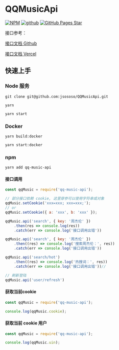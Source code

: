 # QQMusicApi

[![NPM](https://img.shields.io/npm/v/qq-music-api.svg)](https://www.npmjs.com/package/qq-music-api)
[![github](https://img.shields.io/badge/github-QQMusicApi-brightgreen.svg)](https://github.com/jsososo/QQMusicApi)
[![GitHub Pages Star](https://img.shields.io/github/stars/jsososo/QQMusicApi.svg)](https://github.com/jsososo/QQMusicApi)


接口参考：

[接口文档 Github](https://jsososo.github.io/QQMusicApi/#/)

[接口文档 Vercel](https://qq-api-soso.vercel.app/)


## 快速上手

### Node 服务

```shell script
git clone git@github.com:jsososo/QQMusicApi.git

yarn

yarn start
```

### Docker

```shell script
yarn build:docker

yarn start:docker
```


### npm

```shell script
yarn add qq-music-api
```

#### 接口调用

```javascript
const qqMusic = require('qq-music-api');

// 部分接口依赖 cookie, 这里穿参可以使用字符串或对象
qqMusic.setCookie('xxx=xxx; xxx=xxx;');
// or
qqMusic.setCookie({ a: 'xxx', b: 'xxx' });

qqMusic.api('search', { key: '周杰伦' })
    .then(res => console.log(res))
    .catch(err => console.log('接口调用出错'))

qqMusic.api('search', { key: '周杰伦' })
    .then((res) => console.log('搜索周杰伦：', res))
    .catch(err => console.log('接口调用出错'))

qqMusic.api('search/hot')
    .then((res) => console.log('热搜词：', res))
    .catch(err => console.log('接口调用出错'))//

// 刷新登陆
qqMusic.api('user/refresh')
```

#### 获取当前cookie

```javascript
const qqMusic = require('qq-music-api');

console.log(qqMusic.cookie);
```

#### 获取当前 cookie 用户
```javascript
const qqMusic = require('qq-music-api');

console.log(qqMusic.uin);
```


